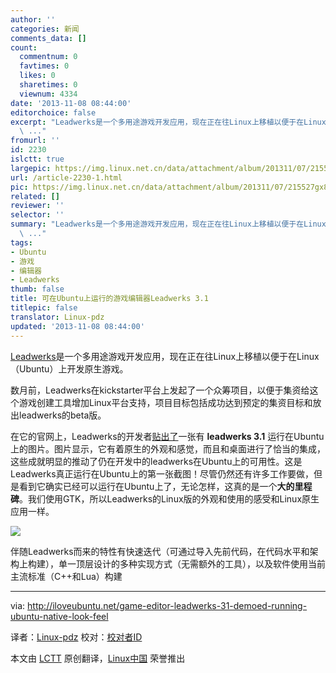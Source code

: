 ```yaml
---
author: ''
categories: 新闻
comments_data: []
count:
  commentnum: 0
  favtimes: 0
  likes: 0
  sharetimes: 0
  viewnum: 4334
date: '2013-11-08 08:44:00'
editorchoice: false
excerpt: "Leadwerks是一个多用途游戏开发应用，现在正在往Linux上移植以便于在Linux（Ubuntu）上开发原生游戏。\r\n数月前，Leadwerks在kickstarter平台上发起了一个众筹项目，以便于集资给这个游戏创建工具增加Linux平台支持，
  \ ..."
fromurl: ''
id: 2230
islctt: true
largepic: https://img.linux.net.cn/data/attachment/album/201311/07/215527gx8jukzmdsmjwu8j.jpg
url: /article-2230-1.html
pic: https://img.linux.net.cn/data/attachment/album/201311/07/215527gx8jukzmdsmjwu8j.jpg.thumb.jpg
related: []
reviewer: ''
selector: ''
summary: "Leadwerks是一个多用途游戏开发应用，现在正在往Linux上移植以便于在Linux（Ubuntu）上开发原生游戏。\r\n数月前，Leadwerks在kickstarter平台上发起了一个众筹项目，以便于集资给这个游戏创建工具增加Linux平台支持，
  \ ..."
tags:
- Ubuntu
- 游戏
- 编辑器
- Leadwerks
thumb: false
title: 可在Ubuntu上运行的游戏编辑器Leadwerks 3.1
titlepic: false
translator: Linux-pdz
updated: '2013-11-08 08:44:00'
---
```


[Leadwerks](http://www.leadwerks.com/)是一个多用途游戏开发应用，现在正在往Linux上移植以便于在Linux（Ubuntu）上开发原生游戏。


数月前，Leadwerks在kickstarter平台上发起了一个众筹项目，以便于集资给这个游戏创建工具增加Linux平台支持，项目目标包括成功达到预定的集资目标和放出leadwerks的beta版。


在它的官网上，Leadwerks的开发者[贴出了](http://www.leadwerks.com/werkspace/page/gallery/_/leadwerks-31-editor-on-ubuntu-r251)一张有 **leadwerks 3.1** 运行在Ubuntu上的图片。图片显示，它有着原生的外观和感觉，而且和桌面进行了恰当的集成，这些成就明显的推动了仍在开发中的leadwerks在Ubuntu上的可用性。这是Leadwerks真正运行在Ubuntu上的第一张截图！尽管仍然还有许多工作要做，但是看到它确实已经可以运行在Ubuntu上了，无论怎样，这真的是一个**大的里程碑**。我们使用GTK，所以Leadwerks的Linux版的外观和使用的感受和Linux原生应用一样。


![](https://img.linux.net.cn/data/attachment/album/201311/07/215527gx8jukzmdsmjwu8j.jpg)


伴随Leadwerks而来的特性有快速迭代（可通过导入先前代码，在代码水平和架构上构建），单一顶层设计的多种实现方式（无需额外的工具），以及软件使用当前主流标准（C++和Lua）构建




---


via: <http://iloveubuntu.net/game-editor-leadwerks-31-demoed-running-ubuntu-native-look-feel>


译者：[Linux-pdz](https://github.com/Linux-pdz) 校对：[校对者ID](https://github.com/%E6%A0%A1%E5%AF%B9%E8%80%85ID)


本文由 [LCTT](https://github.com/LCTT/TranslateProject) 原创翻译，[Linux中国](http://linux.cn/) 荣誉推出